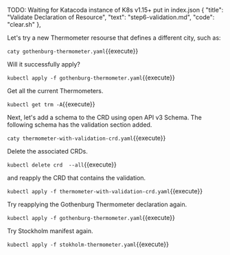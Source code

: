 TODO: Waiting for Katacoda instance of K8s v1.15+
put in index.json
      {
        "title": "Validate Declaration of Resource",
        "text": "step6-validation.md",
        "code": "clear.sh"
      },

Let's try a new Thermometer resourse that defines a different city, such as:

`caty gothenburg-thermometer.yaml`{{execute}}

Will it successfully apply?

`kubectl apply -f gothenburg-thermometer.yaml`{{execute}}

Get all the current Thermometers.

`kubectl get trm -A`{{execute}}

Next, let's add a schema to the CRD using open API v3 Schema. The following schema has the validation section added.

`caty thermometer-with-validation-crd.yaml`{{execute}}

Delete the associated CRDs.

`kubectl delete crd  --all`{{execute}}

and reapply the CRD that contains the validation.

`kubectl apply -f thermometer-with-validation-crd.yaml`{{execute}}

Try reapplying the Gothenburg Thermometer declaration again.

`kubectl apply -f gothenburg-thermometer.yaml`{{execute}}

Try Stockholm manifest again.

`kubectl apply -f stokholm-thermometer.yaml`{{execute}}
